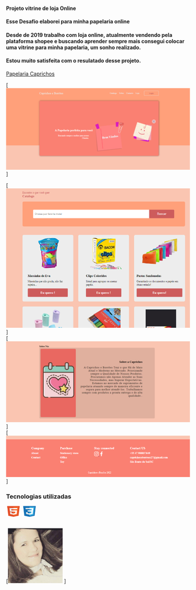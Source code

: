#### Projeto vitrine de loja Online
#### Esse Desafio elaborei para minha papelaria online
#### Desde de 2019 trabalho com loja online, atualmente vendendo pela plataforma shopee e buscando aprender sempre mais consegui colocar uma vitrine para minha papelaria, um sonho realizado.
#### Estou muito satisfeita com o resulatado desse projeto.

<a href="https://agostinhomarcia.github.io/papelaria-caprichos/" target="_blank" > Papelaria Caprichos</a>


[<img src="src/img/header.png">]
<br/>

[<img src="src/img/catalogo.png">]
<br/>
[<img src="src/img/sobre.png">]
<br/>
[<img src="src/img/contato.png">]


### Tecnologias utilizadas
<div flex-direction: row>



  <img align="center" alt="HTML" height="30" width="40" src="https://raw.githubusercontent.com/devicons/devicon/master/icons/html5/html5-original.svg">
  <img align="center" alt="CSS" height="30" width="40" src="https://raw.githubusercontent.com/devicons/devicon/master/icons/css3/css3-original.svg">

  <br>
  <br>

[<img  height="150" width="150" src="src/img/marcia.jpeg"> ]
